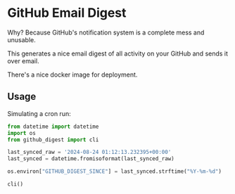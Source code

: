 # GitHub Email Digest

Why? Because GitHub's notification system is a complete mess and unusable.

This generates a nice email digest of all activity on your GitHub and sends it over email.

There's a nice docker image for deployment.

## Usage

Simulating a cron run:

```python
from datetime import datetime
import os
from github_digest import cli

last_synced_raw = '2024-08-24 01:12:13.232395+00:00'
last_synced = datetime.fromisoformat(last_synced_raw)

os.environ["GITHUB_DIGEST_SINCE"] = last_synced.strftime("%Y-%m-%d")

cli()
```